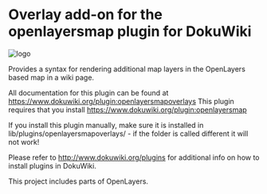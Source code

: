 # Overlay add-on for the openlayersmap plugin for DokuWiki

![logo](https://raw.githubusercontent.com/mprins/dokuwiki-plugin-openlayersmap/blob/master/logo.gif)

Provides a syntax for rendering additional map layers in the OpenLayers based map in a wiki page.

All documentation for this plugin can be found at https://www.dokuwiki.org/plugin:openlayersmapoverlays
This plugin requires that you install https://www.dokuwiki.org/plugin:openlayersmap

If you install this plugin manually, make sure it is installed in
lib/plugins/openlayersmapoverlays/ - if the folder is called different it will not work!

Please refer to http://www.dokuwiki.org/plugins for additional info on how to install plugins in DokuWiki.

This project includes parts of OpenLayers.

